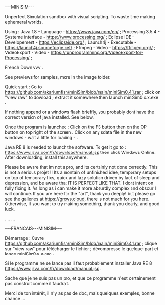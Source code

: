 
---MINISIM---

Unperfect Simulation sandbox with visual scripting. To waste time making ephemeral worlds.

Using :
Java 1.8           -  Language           -  https://www.java.com/en/ ; 
Processing 3.5.4   -  Systeme interface  -  https://www.processing.org/ ;
Eclipse IDE        -  Developement       -  https://eclipseide.org/ ;
Launch4j           -  Executable         -  https://launch4j.sourceforge.net/ ;
Ffmpeg 			   -  Video              -  https://ffmpeg.org// ;
VideoExport        -  Video              -  https://funprogramming.org/VideoExport-for-Processing/ ;

French Down   vvv  .

See previews for samples, more in the image folder.

Quick start :
Go to https://github.com/akariumfish/miniSim/blob/main/miniSim0.4.1.rar
 ; click on "view raw" to dowload 
 ; extract it somewhere then launch miniSim0.x.x.exe .

If nothing append or a windows flash brieffly, you probably dont have the correct version of java installed. See below.

Once the program is launched :
Click on the FS button then on the OP button on top right of the screen .
Click on any sdata file in the new windows - wait a little for loading - .

Java RE 8 is needed to launch the software. To get it go to : https://www.java.com/fr/download/manual.jsp then click Windows Online. After downloading, install this anywhere.

Please be aware that im not a pro, and its certainly not done correctly. This is not a serious projet !! Its a montain of unfinished idee, temporary setups on top of temporary fixs, quick and lazy solution driven by lack of sleep and depression, and be aware that IT IS PERFECT LIKE THAT. I dont intent on fully fixing it. As long as i can make it more absurdly complex and obscur I will continue. If you are here for the "art", thank you deeply! but please go see the galleries at https://grows.cloud, there is not much for you here. Otherwise, if you want to try making something, thank you dearly, and good luck. 

.
..
...

---FRANCAIS---MINISIM---

Démarrage :
Ouvre https://github.com/akariumfish/miniSim/blob/main/miniSim0.4.1.rar
 ; clique sur "view raw" pour télécharger le fichier 
 ; décompresse le quelque-part et lance miniSim0.x.x.exe .

Si le programme ne se lance pas il faut probablement installer Java RE 8
https://www.java.com/fr/download/manual.jsp .

Sache que je ne suis pas un pro, et que ce programme n'est certainement pas construit comme il faudrait.

Merci de ton intérêt, il n'y as pas de doc, mais quelques exemples, bonne chance ...